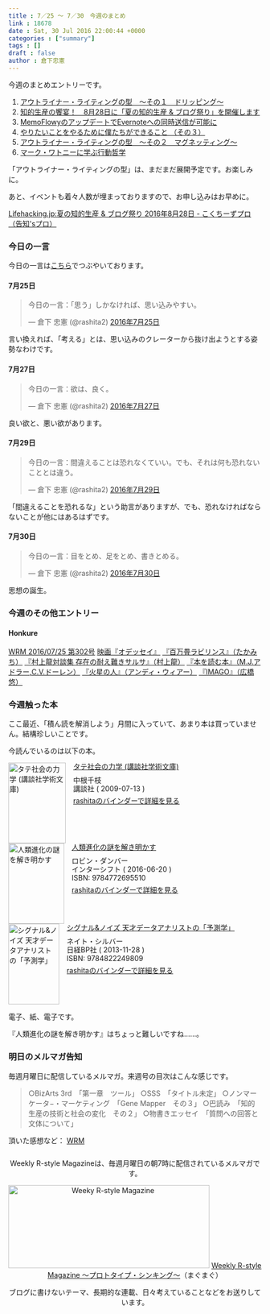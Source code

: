 ```yaml
---
title : 7／25 〜 7／30　今週のまとめ
link : 18678
date : Sat, 30 Jul 2016 22:00:44 +0000
categories : ["summary"]
tags : []
draft : false
author : 倉下忠憲
---
```


今週のまとめエントリーです。

<ol>
<li><a href="https://rashita.net/blog/?p=18629">アウトライナー・ライティングの型　〜その１　ドリッピング〜</a></li>
<li><a href="https://rashita.net/blog/?p=18641">知的生産の饗宴！　8月28日に「夏の知的生産 &amp; ブログ祭り」を開催します</a></li>
<li><a href="https://rashita.net/blog/?p=18647">MemoFlowyのアップデートでEvernoteへの同時送信が可能に</a></li>
<li><a href="https://rashita.net/blog/?p=18657">やりたいことをやるために僕たちができること （その３）</a></li>
<li><a href="https://rashita.net/blog/?p=18662">アウトライナー・ライティングの型　〜その２　マグネッティング〜</a></li>
<li><a href="https://rashita.net/blog/?p=18673">マーク・ワトニーに学ぶ行動哲学</a></li>
</ol>

「アウトライナー・ライティングの型」は、まだまだ展開予定です。お楽しみに。

あと、イベントも着々人数が埋まっておりますので、お申し込みはお早めに。

<a href="http://www.kokuchpro.com/event/03411235a0eefa75095d69c7e2d51420/">Lifehacking.jp:夏の知的生産 &amp; ブログ祭り 2016年8月28日 - こくちーずプロ（告知'sプロ）</a>

<h3>今日の一言</h3>
今日の一言は<a href="http://twitter.com/rashita2 ">こちら</a>でつぶやいております。

<h4>7月25日</h4>

<blockquote class="twitter-tweet" data-lang="ja"><p lang="ja" dir="ltr">今日の一言：「思う」しかなければ、思い込みやすい。</p>&mdash; 倉下 忠憲 (@rashita2) <a href="https://twitter.com/rashita2/status/757548374534918144">2016年7月25日</a></blockquote>
<script async src="//platform.twitter.com/widgets.js" charset="utf-8"></script>

言い換えれば、「考える」とは、思い込みのクレーターから抜け出ようとする姿勢なわけです。

<h4>7月27日</h4>

<blockquote class="twitter-tweet" data-lang="ja"><p lang="ja" dir="ltr">今日の一言：欲は、良く。</p>&mdash; 倉下 忠憲 (@rashita2) <a href="https://twitter.com/rashita2/status/758249794947067908">2016年7月27日</a></blockquote>
<script async src="//platform.twitter.com/widgets.js" charset="utf-8"></script>

良い欲と、悪い欲があります。

<h4>7月29日</h4>

<blockquote class="twitter-tweet" data-lang="ja"><p lang="ja" dir="ltr">今日の一言：間違えることは恐れなくていい。でも、それは何も恐れないこととは違う。</p>&mdash; 倉下 忠憲 (@rashita2) <a href="https://twitter.com/rashita2/status/758904625420304384">2016年7月29日</a></blockquote>
<script async src="//platform.twitter.com/widgets.js" charset="utf-8"></script>

「間違えることを恐れるな」という助言がありますが、でも、恐れなければならないことが他にはあるはずです。

<h4>7月30日</h4>

<blockquote class="twitter-tweet" data-lang="ja"><p lang="ja" dir="ltr">今日の一言：目をとめ、足をとめ、書きとめる。</p>&mdash; 倉下 忠憲 (@rashita2) <a href="https://twitter.com/rashita2/status/759231478333108224">2016年7月30日</a></blockquote>
<script async src="//platform.twitter.com/widgets.js" charset="utf-8"></script>

思想の誕生。

<h3>今週のその他エントリー</h3>

<H4>Honkure</H4>

<a href="http://honkure.net/rbook/archives/829">WRM 2016/07/25 第302号</a>
<a href="http://honkure.net/rbook/archives/832">映画『オデッセイ』</a>
<a href="http://honkure.net/rbook/archives/835">『百万畳ラビリンス』（たかみち）</a>
<a href="http://honkure.net/rbook/archives/838">『村上龍対談集 存在の耐え難きサルサ』（村上龍）</a>
<a href="http://honkure.net/rbook/archives/842">『本を読む本』（M.J.アドラー,C.V.ドーレン）</a>
<a href="http://honkure.net/rbook/archives/850">『火星の人』（アンディ・ウィアー）</a>
<a href="http://honkure.net/rbook/archives/854">『IMAGO』（広橋悠）</a>

<H3>今週触った本</H3>

ここ最近、「積ん読を解消しよう」月間に入っていて、あまり本は買っていません。結構珍しいことです。

今読んでいるのは以下の本。

<div class="mm-middle" style="margin-bottom:0px;"><div class="mm-image" style="float:left;"><a href="http://www.amazon.co.jp/exec/obidos/ASIN/B00SH9DXTG/rashita1000-22 /ref=nosim" target="_blank"><img src="http://ecx.images-amazon.com/images/I/51DCtveeECL._SL160_.jpg" alt="タテ社会の力学 (講談社学術文庫)" title="タテ社会の力学 (講談社学術文庫)" width="114" height="160" border="0" /></a></div><div class="mm-content" style="float:left;margin-left:15px;line-height:120%"><div class="mm-title" style="line-height:120%"><a href="http://www.amazon.co.jp/exec/obidos/ASIN/B00SH9DXTG/rashita1000-22 /ref=nosim" target="_blank">タテ社会の力学 (講談社学術文庫)</a></div><div class="mm-detail" style="margin-top:10px;">中根千枝<br />講談社 ( 2009-07-13 )<br /><div style="margin:7px 0px"><a href="http://mediamarker.net/u/rashita/?asin=B00SH9DXTG" target="_blank">rashitaのバインダーで詳細を見る</a></div></div></div><div style="clear:left"></div></div>


<div class="mm-middle" style="margin-bottom:0px;"><div class="mm-image" style="float:left;"><a href="http://www.amazon.co.jp/exec/obidos/ASIN/4772695516/rashita1000-22 /ref=nosim" target="_blank"><img src="http://ecx.images-amazon.com/images/I/51w%2BUd835vL._SL160_.jpg" alt="人類進化の謎を解き明かす" title="人類進化の謎を解き明かす" width="111" height="160" border="0" /></a></div><div class="mm-content" style="float:left;margin-left:15px;line-height:120%"><div class="mm-title" style="line-height:120%"><a href="http://www.amazon.co.jp/exec/obidos/ASIN/4772695516/rashita1000-22 /ref=nosim" target="_blank">人類進化の謎を解き明かす</a></div><div class="mm-detail" style="margin-top:10px;">ロビン・ダンバー<br />インターシフト ( 2016-06-20 )<br />ISBN: 9784772695510<br /><div style="margin:7px 0px"><a href="http://mediamarker.net/u/rashita/?asin=4772695516" target="_blank">rashitaのバインダーで詳細を見る</a></div></div></div><div style="clear:left"></div></div>


<div class="mm-middle" style="margin-bottom:0px;"><div class="mm-image" style="float:left;"><a href="http://www.amazon.co.jp/exec/obidos/ASIN/4822249808/rashita1000-22 /ref=nosim" target="_blank"><img src="http://ecx.images-amazon.com/images/I/51ak-Xue2bL._SL160_.jpg" alt="シグナル&ノイズ 天才データアナリストの「予測学」" title="シグナル&ノイズ 天才データアナリストの「予測学」" width="101" height="160" border="0" /></a></div><div class="mm-content" style="float:left;margin-left:15px;line-height:120%"><div class="mm-title" style="line-height:120%"><a href="http://www.amazon.co.jp/exec/obidos/ASIN/4822249808/rashita1000-22 /ref=nosim" target="_blank">シグナル&ノイズ 天才データアナリストの「予測学」</a></div><div class="mm-detail" style="margin-top:10px;">ネイト・シルバー<br />日経BP社 ( 2013-11-28 )<br />ISBN: 9784822249809<br /><div style="margin:7px 0px"><a href="http://mediamarker.net/u/rashita/?asin=4822249808" target="_blank">rashitaのバインダーで詳細を見る</a></div></div></div><div style="clear:left"></div></div>


電子、紙、電子です。

『人類進化の謎を解き明かす』はちょっと難しいですね……。

<h3>明日のメルマガ告知</h3>
毎週月曜日に配信しているメルマガ。来週号の目次はこんな感じです。

<blockquote>
○BizArts 3rd　「第一章　ツール」
○SSS　「タイトル未定」
○ノンマーケータ−・マーケティング　「Gene Mapper　その３」
○巴読み　「知的生産の技術と社会の変化　その２」
○物書きエッセイ　「質問への回答と文体について」
</blockquote>


頂いた感想など：
<a class="twitter-timeline"  href="https://twitter.com/rashita2/timelines/427262290753097729"  data-widget-id="427265271171010561">WRM</a>
    <script>!function(d,s,id){var js,fjs=d.getElementsByTagName(s)[0],p=/^http:/.test(d.location)?'http':'https';if(!d.getElementById(id)){js=d.createElement(s);js.id=id;js.src=p+"://platform.twitter.com/widgets.js";fjs.parentNode.insertBefore(js,fjs);}}(document,"script","twitter-wjs");</script>

<div style="text-align:center;margin-top:25px;">
Weekly R-style Magazineは、毎週月曜日の朝7時に配信されているメルマガです。

<a href="http://www.mag2.com/m/0001185133.html" target="_blank"><img src="https://rashita.net/blog/wp-content/uploads/2010/09/mmbanner.jpg" alt="Weeky R-style Magazine" width="400" height="165" class="alignnone size-full wp-image-12201" /></a>
<a href="http://www.mag2.com/m/0001185133.html" target="_blank">Weekly R-style Magazine ～プロトタイプ・シンキング～</a>（まぐまぐ）

ブログに書けないテーマ、長期的な連載、日々考えていることなどをお送りしています。
</div>